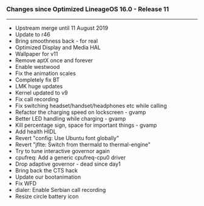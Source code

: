 ### Changes since Optimized LineageOS 16.0 - Release 11

---------------------------------------------------
* Upstream merge until 11 August 2019
* Update to r46
* Bring smoothness back - for real
* Optimized Display and Media HAL
* Wallpaper for v11
* Remove aptX once and forever
* Enable westwood
* Fix the animation scales
* Completely fix BT
* LMK huge updates
* Kernel updated to v9 
* Fix call recording
* Fix switching headset/handset/headphones etc while calling
* Refactor the charging speed on lockscreen - gvamp
* Better LED handling while charging - gvamp
* Kill percentage sign, space for important things - gvamp
* Add health HIDL
* Revert "config: Use Ubuntu font globally" 
* Revert "jflte: Switch from thermald to thermal-engine"
* Try to tune interactive governor again
* cpufreq: Add a generic cpufreq-cpu0 driver
* Drop adaptive governor - dead since day1
* Bring back the CTS hack
* Update our bootanimation
* Fix WFD
* dialer: Enable Serbian call recording
* Resize circle battery icon